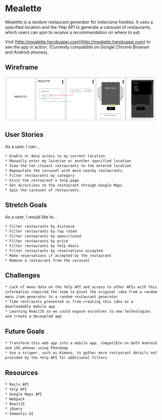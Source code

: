 # Mealette
Mealette is a random restaurant generator for indecisive foodies. It uses a specified location and the Yelp API to generate a carousel of restaurants, which users can spin to receive a recommendation on where to eat.

Visit [http://mealette.herokuapp.com](http://mealette.herokuapp.com) to see the app in action. (Currently compatible on Google Chrome Browser and Android phones).

## Wireframe
![wireframe](images/mealette-wireframe-v2.png)

## User Stories
As a user, I can...
```
* Enable or deny access to my current location
* Manually enter my location or another specified location
* View the ten closest restaurants to the entered location
* Repopulate the carousel with more nearby restaurants
* Filter restaurants by category
* Visit the restaurant's Yelp page
* Get directions to the restaurant through Google Maps
* Spin the carousel of restaurants
```

## Stretch Goals
As a user, I would like to...
```
* Filter restaurants by distance
* Filter restaurants by top rated
* Filter restaurants by open/closed
* Filter restaurants by price
* Filter restaurants by Yelp deals
* Filter restaurants by reservations accepted
* Make reservations if accepted by the restaurant
* Remove a restaurant from the carousel
```

## Challenges
```
* Lack of menu data on the Yelp API and access to other APIs with this information required the team to pivot the original idea from a random menu item generator to a random restaurant generator
* Time restraints prevented us from creating this idea as a downloadable mobile app
* Learning ReactJS so we could expose ourselves to new technologies and create a decoupled app
```

## Future Goals
```
* Transform this web app into a mobile app, compatible on both Android and iOS phones using PhoneGap
* Use a scraper, such as Kimono, to gather more restaurant details not provided by the Yelp API for additional filters
```

## Resources
```
* Rails API
* Yelp API
* Google Maps API
* Webpack
* ReactJS
* jQuery
* Semantic UI
```
